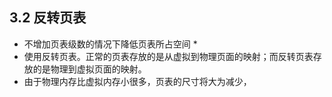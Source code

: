 ## 3.2 反转页表
* 不增加页表级数的情况下降低页表所占空间
  * 
* 使用反转页表。正常的页表存放的是从虚拟到物理页面的映射；而反转页表存放的是物理到虚拟页面的映射。
* 由于物理内存比虚拟内存小很多，页表的尺寸将大为减少，
